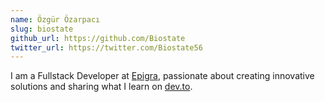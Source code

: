 ```yaml
---
name: Özgür Özarpacı
slug: biostate
github_url: https://github.com/Biostate
twitter_url: https://twitter.com/Biostate56
---
```


I am a Fullstack Developer at [Epigra](https://epigra.com), passionate about creating innovative solutions and sharing what I learn on [dev.to](https://dev.to/biostate).
